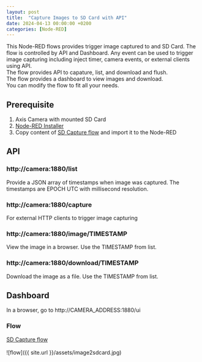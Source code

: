 ```yaml
---
layout: post
title:  "Capture Images to SD Card with API"
date: 2024-04-13 00:00:00 +0200
categories: [Node-RED]
---
```


This Node-RED flows provides trigger image captured to and SD Card.  The flow is controlled by API and Dashboard.  Any event can be used to trigger image capturing including inject timer, camera events, or external clients using API.  
The flow provides API to capature, list, and download and flush.  
The flow provides a dashboard to view images and download.  
You can modify the flow to fit all your needs.

## Prerequisite 
1. Axis Camera with mounted SD Card
2. [Node-RED Installer](https://pandosme.github.io/acap/node-red/2023/09/12/nodered-acap.html)
3. Copy content of [SD Capture flow](https://acap.juhlin.me/package/image2sdcard) and import it to the Node-RED


## API
### http://camera:1880/list
Provide a JSON array of timestamps when image was captured.  The timestamps are EPOCH UTC with millisecond resolution.

### http://camera:1880/capture
For external HTTP clients to trigger image capturing

### http://camera:1880/image/TIMESTAMP
View the image in a browser.  Use the TIMESTAMP from list.

### http://camera:1880/download/TIMESTAMP
Download the image as a file.  Use the TIMESTAMP from list.

## Dashboard
In a browser, go to http://CAMERA_ADDRESS:1880/ui

### Flow
[SD Capture flow](https://acap.juhlin.me/package/image2sdcard)  
<br/>
![flow]({{ site.url }}/assets/image2sdcard.jpg)
